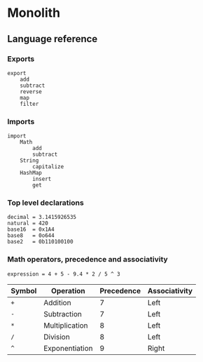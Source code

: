 # Monolith

## Language reference

### Exports

```
export
    add
    subtract
    reverse
    map
    filter
```

### Imports

```
import
    Math
        add
        subtract
    String
        capitalize
    HashMap
        insert
        get
```

### Top level declarations

```
decimal = 3.1415926535
natural = 420
base16  = 0x1A4
base8   = 0o644
base2   = 0b110100100
```

### Math operators, precedence and associativity

```
expression = 4 + 5 - 9.4 * 2 / 5 ^ 3
```

| Symbol | Operation      | Precedence | Associativity |
| ------ | -------------- | ---------- | ------------- |
| `+`    | Addition       | 7          | Left          |
| `-`    | Subtraction    | 7          | Left          |
| `*`    | Multiplication | 8          | Left          |
| `/`    | Division       | 8          | Left          |
| `^`    | Exponentiation | 9          | Right         |


